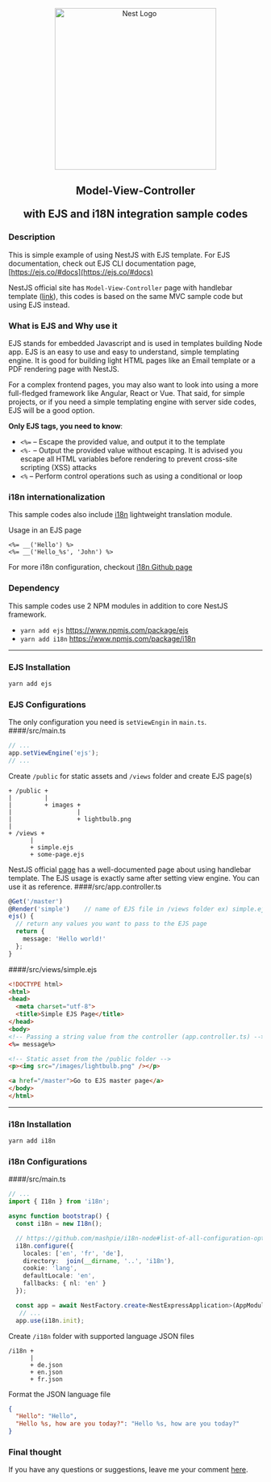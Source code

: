 <p align="center">
  <a href="http://nestjs.com/" target="blank"><img src="https://nestjs.com/img/logo_text.svg" width="320" alt="Nest Logo" /></a>
</p>
<h2 align="center">
<p>Model-View-Controller</p>
with EJS and i18N integration sample codes
</h2>

### Description
This is simple example of using NestJS with EJS template. For EJS documentation, check out EJS CLI documentation page, [https://ejs.co/#docs](https://ejs.co/#docs)

NestJS official site has `Model-View-Controller` page with handlebar template ([link](https://docs.nestjs.com/techniques/mvc)), this codes is based on the same MVC sample code but using EJS instead.

### What is EJS and Why use it
EJS stands for embedded Javascript and is used in templates building Node app. EJS is an easy to use and easy to understand, simple templating engine.
It is good for building light HTML pages like an Email template or a PDF rendering page with NestJS. 

For a complex frontend pages, you may also want to look into using a more full-fledged framework like Angular, React or Vue. That said, for simple projects, or if you need a simple templating engine with server side codes, 
EJS will be a good option. 

**Only EJS tags, you need to know**:
- `<%=` – Escape the provided value, and output it to the template
- `<%-` – Output the provided value without escaping. It is advised you escape all HTML variables before rendering to prevent cross-site scripting (XSS) attacks
- `<%` – Perform control operations such as using a conditional or loop


### i18n internationalization 
This sample codes also include [i18n](https://www.npmjs.com/package/i18n) lightweight translation module.

Usage in an EJS page
```ejs
<%= __('Hello') %>
<%= __('Hello_%s', 'John') %>
```

For more i18n configuration, checkout [i18n Github page](https://github.com/mashpie/i18n-node)

### Dependency
This sample codes use 2 NPM modules in addition to core NestJS framework. 

- `yarn add ejs` https://www.npmjs.com/package/ejs
- `yarn add i18n` https://www.npmjs.com/package/i18n

---

### EJS Installation

```bash
yarn add ejs
```

### EJS Configurations
The only configuration you need is `setViewEngin` in `main.ts`. 
####/src/main.ts
```typescript
// ...
app.setViewEngine('ejs');
// ...
```

Create `/public` for static assets and `/views` folder and create EJS page(s)
```
+ /public +
|         |
|         + images +
|                  |
|                  + lightbulb.png
|
+ /views +
      |
      + simple.ejs
      + some-page.ejs
```



NestJS official [page](https://docs.nestjs.com/techniques/mvc) has a well-documented page about using handlebar template. The EJS usage is exactly same after setting view engine. You can use it as reference.
####/src/app.controller.ts
```typescript
@Get('/master')
@Render('simple')    // name of EJS file in /views folder ex) simple.ejs
ejs() {
  // return any values you want to pass to the EJS page
  return {
    message: 'Hello world!'
  };
}
```

####/src/views/simple.ejs
```html
<!DOCTYPE html>
<html>
<head>
  <meta charset="utf-8">
  <title>Simple EJS Page</title>
</head>
<body>
<!-- Passing a string value from the controller (app.controller.ts) -->
<%= message%>

<!-- Static asset from the /public folder -->
<p><img src="/images/lightbulb.png" /></p>

<a href="/master">Go to EJS master page</a>
</body>
</html>
```

---

### i18n Installation

```bash
yarn add i18n
```

### i18n Configurations

####/src/main.ts

```typescript
// ...
import { I18n } from 'i18n';

async function bootstrap() {
  const i18n = new I18n();

  // https://github.com/mashpie/i18n-node#list-of-all-configuration-options
  i18n.configure({
    locales: ['en', 'fr', 'de'],
    directory:  join(__dirname, '..', 'i18n'),
    cookie: 'lang',
    defaultLocale: 'en',
    fallbacks: { nl: 'en' }
  });

  const app = await NestFactory.create<NestExpressApplication>(AppModule);
   // ... 
  app.use(i18n.init);
```

Create `/i18n` folder with supported language JSON files
```
/i18n +
      |
      + de.json
      + en.json
      + fr.json
```

Format the JSON language file 
```json
{
  "Hello": "Hello",
  "Hello %s, how are you today?": "Hello %s, how are you today?"
}
```

### Final thought
If you have any questions or suggestions, leave me your comment [here](https://github.com/JohnKimDev/nestjs-ejs-i18n-sample/labels/question).

